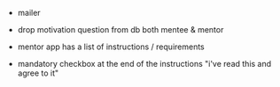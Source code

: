 - mailer
- drop motivation question from db both mentee & mentor
- mentor app has a list of instructions / requirements


- mandatory checkbox at the end of the instructions "i've read this and agree to it"
